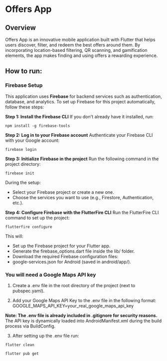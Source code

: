 # Offers App

## Overview
Offers App is an innovative mobile application built with Flutter that helps users discover, filter, and redeem the best offers around them. By incorporating location-based filtering, QR scanning, and gamification elements, the app makes finding and using offers a rewarding experience.

## How to run: 

### Firebase Setup

This application uses **Firebase** for backend services such as authentication, database, and analytics. To set up Firebase for this project automatically, follow these steps:



**Step 1: Install the Firebase CLI**
If you don't already have it installed, run:
```
npm install -g firebase-tools
```



**Step 2: Log in to your Firebase account**
Authenticate your Firebase CLI with your Google account:
```
firebase login
```



**Step 3: Initialize Firebase in the project**
Run the following command in the project directory:
```
firebase init
```


During the setup:
- Select your Firebase project or create a new one.
- Choose the services you want to use (e.g., Firestore, Authentication, etc.).


**Step 4: Configure Firebase with the FlutterFire CLI**
Run the FlutterFire CLI command to set up the project:
```
flutterfire configure
```

This will:
- Set up the Firebase project for your Flutter app.
- Generate the firebase_options.dart file inside the lib/ folder.
- Download the required Firebase configuration files:
- google-services.json for Android (saved in android/app/).





### You will need a Google Maps API key
1. Create a .env file in the root directory of the project (next to pubspec.yaml).

2. Add your Google Maps API Key to the .env file in the following format:
GOOGLE_MAPS_API_KEY=your_real_google_maps_api_key

**Note: The .env file is already included in .gitignore for security reasons.**
The API key is dynamically loaded into AndroidManifest.xml during the build process via BuildConfig.

3. After setting up the .env file run:

```
flutter clean
```
```  
flutter pub get
```
